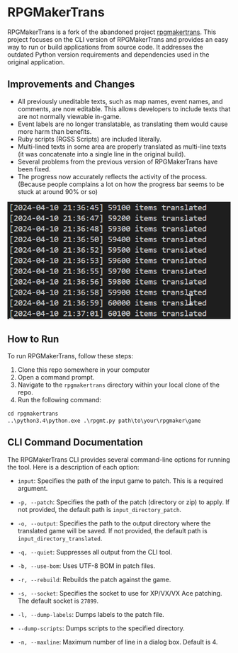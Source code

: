 # RPGMakerTrans

RPGMakerTrans is a fork of the abandoned project [rpgmakertrans](https://bitbucket.org/rpgmakertrans/rpgmakertrans/src/master/). This project focuses on the CLI version of RPGMakerTrans and provides an easy way to run or build applications from source code. It addresses the outdated Python version requirements and dependencies used in the original application.

## Improvements and Changes

- All previously uneditable texts, such as map names, event names, and comments, are now editable. This allows developers to include texts that are not normally viewable in-game.
- Event labels are no longer translatable, as translating them would cause more harm than benefits.
- Ruby scripts (RGSS Scripts) are included literally.
- Multi-lined texts in some area are properly translated as multi-line texts (it was concatenate into a single line in the original build).
- Several problems from the previous version of RPGMakerTrans have been fixed.
- The progress now accurately reflects the activity of the process. (Because people complains a lot on how the progress bar seems to be stuck at around 90% or so)

![Progress](res/progress.png)

## How to Run

To run RPGMakerTrans, follow these steps:

1. Clone this repo somewhere in your computer
2. Open a command prompt.
2. Navigate to the `rpgmakertrans` directory within your local clone of the repo.
3. Run the following command:
```shell
cd rpgmakertrans
..\python3.4\python.exe .\rpgmt.py path\to\your\rpgmaker\game
```

## CLI Command Documentation

The RPGMakerTrans CLI provides several command-line options for running the tool. Here is a description of each option:

- `input`: Specifies the path of the input game to patch. This is a required argument.

- `-p, --patch`: Specifies the path of the patch (directory or zip) to apply. If not provided, the default path is `input_directory_patch`.

- `-o, --output`: Specifies the path to the output directory where the translated game will be saved. If not provided, the default path is `input_directory_translated`.

- `-q, --quiet`: Suppresses all output from the CLI tool.

- `-b, --use-bom`: Uses UTF-8 BOM in patch files.

- `-r, --rebuild`: Rebuilds the patch against the game.

- `-s, --socket`: Specifies the socket to use for XP/VX/VX Ace patching. The default socket is `27899`.

- `-l, --dump-labels`: Dumps labels to the patch file.

- `--dump-scripts`: Dumps scripts to the specified directory.

- `-n, --maxline`: Maximum number of line in a dialog box. Default is 4.